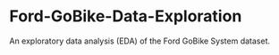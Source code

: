 # Ford-GoBike-Data-Exploration
An exploratory data analysis (EDA) of the Ford GoBike System dataset.
